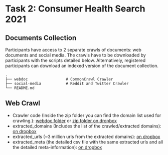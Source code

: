 # Task 2: Consumer Health Search 2021

## Documents Collection
Participants have access to 2 separate crawls of documents: web documents and social media. The crawls have to be downloaded by participants with the scripts detailed below. Alternatively, registered participants can download an indexed version of the document collection.

    .
    ├── webdoc                 # CommonCrawl Crawler
    ├── social-media           # Reddit and Twitter Crawler
    └── README.md

## Web Crawl

- Crawler code (Inside the zip folder you can find the domain list used for crawling.): [webdoc folder](./webdoc) or [zip folder on dropbox](https://www.dropbox.com/s/n2ws9qbc6mdspwn/crawler_code.zip?dl=0) 
- extracted_domains (Includes the list of the crawled/extracted domains): [on dropbox](https://www.dropbox.com/s/wg40cl02u61sfs5/extracted_domains.csv?dl=0)
- extracted_urls (~3 million urls from the extracted domains): [on dropbox](https://www.dropbox.com/s/phvim7v2228bdt1/extracted_urls.csv?dl=0) 
- extracted_meta (the detailed csv file with the same extracted urls and all the detailed meta-information): [on dropbox](https://www.dropbox.com/s/1fsfwmmiea23n5z/extracted_meta.csv?dl=0)
